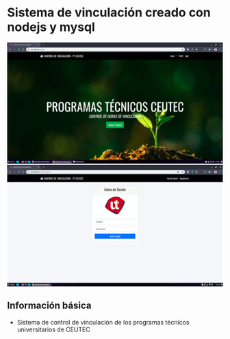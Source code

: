 # Sistema de vinculación creado con nodejs y mysql
![](docs/capture2.png)
![](docs/capture.png)

## Información básica
- Sistema de control de vinculación de los programas técnicos universitarios de CEUTEC
